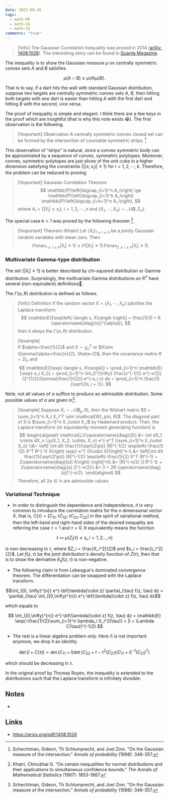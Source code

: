```yaml
---
date: 2022-09-26
tags:
  - math-PR
  - math-CA
  - math-CO
comments: "true"
---
```

>[!info] 
>The Gaussian Correlation Inequality was proved in 2014 ([arXiv: 1408.1028](https://arxiv.org/pdf/1408.1028)). The interesting story can be found in [Quanta Magazine](https://www.quantamagazine.org/statistician-proves-gaussian-correlation-inequality-20170328). 

The inequality is to show the Gaussian measure $\mu$ on centrally symmetric convex sets $A$ and $B$ satisfies

$$
\mu(A\cap B)\ge \mu(A)\mu(B).
$$

That is to say, if a dart hits the wall with standard Gaussian distribution, suppose two targets are centrally symmetric convex sets $A$,  $B$, then hitting both targets with one dart is easier than hitting $A$ with the first dart and hitting $B$ with the second, vice versa.

The proof of inequality is simple and elegant. I think there are a few keys in the proof which are insightful (that is why this note exists 😁).  The first observation is the following. 

>[!important] Observation 
>A centrally symmetric convex closed set can be formed by the intersection of countable symmetric strips. [^1]

This observation of “strips” is natural, since a convex symmetric body can be approximated by a sequence of convex, symmetric polytopes. Moreover, convex, symmetric polytopes are just slices of the unit cube in a higher dimension satisfying the constraints $\{|\langle x, v_i \rangle |\le 1\}$ for $i=1,2,\cdots, k$. Therefore, the problem can be reduced to proving 

>[!important] Gaussian Correlation Theorem
>$$
>\mathbb{P}\left(\bigcap_{i=1}^n A_i\right) \ge \mathbb{P}\left(\bigcap_{i=1}^k A_i\right) \mathbb{P}\left(\bigcap_{i=k+1}^n A_i\right),
>$$
>where $A_i = \{|X_i|\le x_i\}$, $i=1,2,\cdots, n$ and $(X_1, \cdots, X_n)\sim \mathcal{N}(\mathbf{0}, \Sigma_n)$.

The special case $k=1$ was proved by the following theorem [^2].

>[!important] Theorem (Khatri)
>Let $\{X_i\}_{1\le i\le n}$ be a jointly Gaussian random variables with mean zero. Then
>$$
>\mathbb{P}(\max_{1\le i\le n} |X_i| \le 1) \ge \mathbb{P}(|X_1|\le 1)\, \mathbb{P}(\max_{2\le i \le n} |X_i| \le 1).
>$$ 

### Multivariate Gamma-type distribution
The set $\{|X_i|\le 1\}$ is better described by chi-squared distribution or Gamma distribution. Surprisingly, the multivariate Gamma distributions on $\mathbb{R}^n$ have several (non-equivalent) definitions🤣. 

The $\Gamma(\alpha, R)$ distribution is defined as follows.

>[!info] Definition
>If the random vector $X = (X_1, \cdots, X_n)$ satisfies the Laplace transform
>$$
>\mathbb{E}[\exp\left(-\langle s, X\rangle \right)] = \frac{1}{|I + R \operatorname{diag}(s)|^{\alpha}},
>$$
>then it obeys the $\Gamma(\alpha, R)$ distribution.  

>[!example]  
>If $\alpha=\frac{1}{2}$ and $X\sim \chi^2_n$ or $X\sim \Gamma(\alpha=\frac{n}{2}, \theta=2)$, then the covariance matrix $R = 2I_n$ and
>$$
>\mathbb{E}[\exp(-\langle s, X\rangle)] = \prod_{i=1}^n \mathbb{E}[\exp(-s_i X_i)] = \prod_{i=1}^n \int_0^{\infty} \frac{x^{-1/2} e^{-x/2}}{2^{1/2}\Gamma(\frac{1}{2})} e^{-s_i x} dx = \prod_{i=1}^n \frac{1}{\sqrt{2s_i + 1}}.
>$$

Note, not all values of $\alpha$ suffice to produce an admissible distribution. Some possible values of $\alpha$ are given in[^1].

>[!example] 
>Suppose $X_i\sim \mathcal{N}(\mathbf{0}_p, R)$, then the Wishart matrix $S = \sum_{i=1}^n X_i X_i^T \sim \mathcal{W}_p(n, R)$. The diagonal part of  $S$ is $\sum_{i=1}^n X_i\odot X_i$ by Hadamard product. Then, the Laplace transform (or equivalently moment generating function) is  
>$$
>\begin{aligned}
>\mathcal{L}(\operatorname{diag}(S)) &= \int dX_1 \cdots dX_n \;p(X_1, X_2, \cdots, X_n) e^{-s^T (\sum_{i=1}^n X_i\odot X_i)} \\&= \left[ \int dX \frac{1}{\sqrt{2\pi}} |R|^{-1/2} \exp\left(-\frac{1}{2} X^T R^{-1} X\right) \exp(-s^T (X\odot X))\right]^n \\
>&= \left[\int dX \frac{1}{\sqrt{2\pi}} |R|^{-1/2} \exp\left(-\frac{1}{2} X^T (R^{-1} + 2\operatorname{diag}(s)) X\right) \right]^n\\
>&= |R|^{-n/2} |( R^{-1} + 2\operatorname{diag}(s) )|^{-n/2}\\
>&= |I + 2R \operatorname{diag}(s)|^{-n/2}.
>\end{aligned}
>$$
> Therefore, all $2\alpha\in \mathbb{N}$ are admissible values.

### Variational Technique

- In order to distinguish the dependence and independence, it is very common to introduce the correlation matrix for the $n$ dimensional vector $X$, that is, $C(\tau) = [C_{11}, \tau C_{12}; \tau C_{21} ,C_{22}]$ in the spirit of variational method, then the left-hand and right-hand sides of the desired inequality are referring the case $\tau = 1$ and $\tau = 0$. It equivalently means the function

  

$$\tau \mapsto \mu(Z_i(\tau)\le s_i, i=1,2\dots, n)$$

  

is non-decreasing in $\tau$, where $Z_i = \frac{X_i^2}{2}$ and $s_i = \frac{t_i^2}{2}$. Let $f(z,\tau)$ be the joint distribution's density function of $Z(\tau)$, then that is to show the derivative $\partial_{\tau} f(z, \tau)$ is non-negative.

  

- The following claim is from Lebesgue's dominated convergence theorem. The differentiation can be swapped with the Laplace transform.

  

$$\int_{[0, \infty)^{n}} e^{-\bf{\lambda}\cdot z} \partial_{\tau} f(z, \tau) dz = \partial_{\tau} \int_{[0,\infty)^{n}} e^{-\bf{\lambda}\cdot z} f(z, \tau) dz$$

  

which equals to

$$ \int_{[0,\infty)^{n}} e^{-\bf{\lambda}\cdot z} f(z, \tau) dz = \mathbb{E} \exp(-\frac{1}{2}\sum_{i=1}^n \lambda_i X_i^2(\tau)) = |I + \Lambda C(\tau)|^{-1/2}.$$

  

- The rest is a linear algebra problem only. Here $\Lambda$ is not important anymore, we drop it as identity.

  

$$ \det (I + C(\tau)) = \det(C_{11} + I)\det(C_{22} + I - \tau^2(C_{21})(C_{11} + I)^{-1} (C_{21})^T )$$

  

which should be decreasing in $\tau$.

  

In the original proof by Thomas Royen, the inequality is extended to the distributions such that the Laplace transform is infinitely divisible.

## Notes
- 
## Links
- https://arxiv.org/pdf/1408.1028

[^1]: Schechtman, Gideon, Th Schlumprecht, and Joel Zinn. "On the Gaussian measure of the intersection." _Annals of probability_ (1998): 346-357.

[^2]: Khatri, Chinubhai G. "On certain inequalities for normal distributions and their applications to simultaneous confidence bounds." _The Annals of Mathematical Statistics_ (1967): 1853-1867.

[^3]: Krishnamoorthy, A. S., and M. Parthasarathy. "A multivariate gamma-type distribution." _The Annals of Mathematical Statistics_ 22.4 (1951): 549-557.
